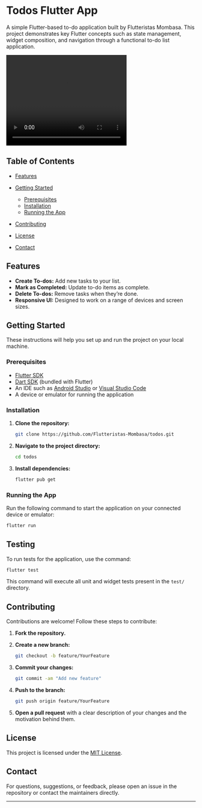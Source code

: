 # Todos Flutter App

A simple Flutter-based to-do application built by Flutteristas Mombasa. This project demonstrates key Flutter concepts such as state management, widget composition, and navigation through a functional to-do list application.

<video width="320" height="240" controls>

  <source src="https://github.com/Flutteristas-Mombasa/todos/blob/main/video.mp4" type="video/mp4">

</video>

## Table of Contents

- [Features](#features)
- [Getting Started](#getting-started)
  - [Prerequisites](#prerequisites)
  - [Installation](#installation)
  - [Running the App](#running-the-app)

- [Contributing](#contributing)
- [License](#license)
- [Contact](#contact)

## Features

- **Create To-dos:** Add new tasks to your list.
- **Mark as Completed:** Update to-do items as complete.
- **Delete To-dos:** Remove tasks when they’re done.
- **Responsive UI:** Designed to work on a range of devices and screen sizes.

## Getting Started

These instructions will help you set up and run the project on your local machine.

### Prerequisites

- [Flutter SDK](https://flutter.dev/docs/get-started/install)
- [Dart SDK](https://dart.dev/get-dart) (bundled with Flutter)
- An IDE such as [Android Studio](https://developer.android.com/studio) or [Visual Studio Code](https://code.visualstudio.com/)
- A device or emulator for running the application

### Installation

1. **Clone the repository:**

   ```bash
   git clone https://github.com/Flutteristas-Mombasa/todos.git
   ```

2. **Navigate to the project directory:**

   ```bash
   cd todos
   ```

3. **Install dependencies:**

   ```bash
   flutter pub get
   ```

### Running the App

Run the following command to start the application on your connected device or emulator:

```bash
flutter run
```


## Testing

To run tests for the application, use the command:

```bash
flutter test
```

This command will execute all unit and widget tests present in the `test/` directory.

## Contributing

Contributions are welcome! Follow these steps to contribute:

1. **Fork the repository.**
2. **Create a new branch:**

   ```bash
   git checkout -b feature/YourFeature
   ```

3. **Commit your changes:**

   ```bash
   git commit -am "Add new feature"
   ```

4. **Push to the branch:**

   ```bash
   git push origin feature/YourFeature
   ```

5. **Open a pull request** with a clear description of your changes and the motivation behind them.

## License

This project is licensed under the [MIT License](LICENSE).

## Contact

For questions, suggestions, or feedback, please open an issue in the repository or contact the maintainers directly.

---
